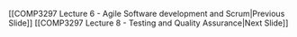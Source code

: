 
[[COMP3297 Lecture 6 - Agile Software development  and Scrum|Previous Slide]] [[COMP3297 Lecture 8 - Testing and Quality Assurance|Next Slide]]
